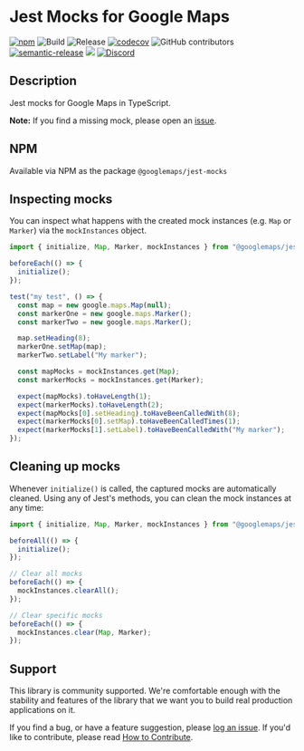 # Jest Mocks for Google Maps

[![npm](https://img.shields.io/npm/v/@googlemaps/jest-mocks)](https://www.npmjs.com/package/@googlemaps/jest-mocks)
![Build](https://github.com/googlemaps/js-jest-mocks/workflows/Build/badge.svg)
![Release](https://github.com/googlemaps/js-jest-mocks/workflows/Release/badge.svg)
[![codecov](https://codecov.io/gh/googlemaps/js-jest-mocks/branch/main/graph/badge.svg)](https://codecov.io/gh/googlemaps/js-jest-mocks)
![GitHub contributors](https://img.shields.io/github/contributors/googlemaps/js-jest-mocks?color=green)
[![semantic-release](https://img.shields.io/badge/%20%20%F0%9F%93%A6%F0%9F%9A%80-semantic--release-e10079.svg)](https://github.com/semantic-release/semantic-release)
[![](https://github.com/jpoehnelt/in-solidarity-bot/raw/main/static//badge-flat.png)](https://github.com/apps/in-solidarity)
[![Discord](https://img.shields.io/discord/676948200904589322?color=6A7EC2&logo=discord&logoColor=ffffff)](https://discord.gg/jRteCzP)

## Description

Jest mocks for Google Maps in TypeScript.

**Note:** If you find a missing mock, please open an [issue][issues].

## NPM

Available via NPM as the package `@googlemaps/jest-mocks`

## Inspecting mocks

You can inspect what happens with the created mock instances (e.g. `Map` or `Marker`) via the `mockInstances` object.

```ts
import { initialize, Map, Marker, mockInstances } from "@googlemaps/jest-mocks";

beforeEach(() => {
  initialize();
});

test("my test", () => {
  const map = new google.maps.Map(null);
  const markerOne = new google.maps.Marker();
  const markerTwo = new google.maps.Marker();

  map.setHeading(8);
  markerOne.setMap(map);
  markerTwo.setLabel("My marker");

  const mapMocks = mockInstances.get(Map);
  const markerMocks = mockInstances.get(Marker);

  expect(mapMocks).toHaveLength(1);
  expect(markerMocks).toHaveLength(2);
  expect(mapMocks[0].setHeading).toHaveBeenCalledWith(8);
  expect(markerMocks[0].setMap).toHaveBeenCalledTimes(1);
  expect(markerMocks[1].setLabel).toHaveBeenCalledWith("My marker");
});
```

## Cleaning up mocks

Whenever `initialize()` is called, the captured mocks are automatically cleaned. Using any of Jest's methods, you can clean the mock instances at any time:

```ts
import { initialize, Map, Marker, mockInstances } from "@googlemaps/jest-mocks";

beforeAll(() => {
  initialize();
});

// Clear all mocks
beforeEach(() => {
  mockInstances.clearAll();
});

// Clear specific mocks
beforeEach(() => {
  mockInstances.clear(Map, Marker);
});
```

## Support

This library is community supported. We're comfortable enough with the stability and features of
the library that we want you to build real production applications on it.

If you find a bug, or have a feature suggestion, please [log an issue][issues]. If you'd like to
contribute, please read [How to Contribute][contrib].

[issues]: https://github.com/googlemaps/js-jest-mocks/issues
[contrib]: CONTRIBUTING.md
